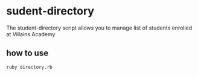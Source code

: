 # sudent-directory #
The student-directory script allows you to manage list of students enrolled at Villains Academy

## how to use ##
```shell
ruby directory.rb
```
